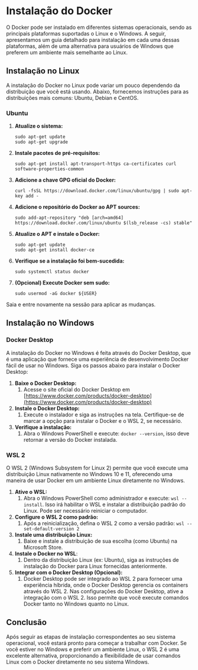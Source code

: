 # Instalação do Docker

O Docker pode ser instalado em diferentes sistemas operacionais, sendo as principais plataformas suportadas o Linux e o Windows. A seguir, apresentamos um guia detalhado para instalação em cada uma dessas plataformas, além de uma alternativa para usuários de Windows que preferem um ambiente mais semelhante ao Linux.

## Instalação no Linux

A instalação do Docker no Linux pode variar um pouco dependendo da distribuição que você está usando. Abaixo, fornecemos instruções para as distribuições mais comuns: Ubuntu, Debian e CentOS.

### Ubuntu

1.  **Atualize o sistema:**

    ```
    sudo apt-get update
    sudo apt-get upgrade
    ```

2.  **Instale pacotes de pré-requisitos:**

    ```
    sudo apt-get install apt-transport-https ca-certificates curl software-properties-common
    ```

3.  **Adicione a chave GPG oficial do Docker:**

    ```
    curl -fsSL https://download.docker.com/linux/ubuntu/gpg | sudo apt-key add -
    ```

4.  **Adicione o repositório do Docker ao APT sources:**

    ```
    sudo add-apt-repository "deb [arch=amd64] https://download.docker.com/linux/ubuntu $(lsb_release -cs) stable"
    ```

5.  **Atualize o APT e instale o Docker:**

    ```
    sudo apt-get update
    sudo apt-get install docker-ce
    ```

6.  **Verifique se a instalação foi bem-sucedida:**

    ```
    sudo systemctl status docker
    ```

7.  **(Opcional) Execute Docker sem sudo:**

    ```
    sudo usermod -aG docker ${USER}
    ```

Saia e entre novamente na sessão para aplicar as mudanças.

## Instalação no Windows

### Docker Desktop

A instalação do Docker no Windows é feita através do Docker Desktop, que é uma aplicação que fornece uma experiência de desenvolvimento Docker fácil de usar no Windows. Siga os passos abaixo para instalar o Docker Desktop:

1.  **Baixe o Docker Desktop:**
    1. Acesse o site oficial do Docker Desktop em [https://www.docker.com/products/docker-desktop](https://www.docker.com/products/docker-desktop)
2.  **Instale o Docker Desktop:**
    1.  Execute o instalador e siga as instruções na tela. Certifique-se de marcar a opção para instalar o Docker e o WSL 2, se necessário.
3.  **Verifique a instalação:**
    1.  Abra o Windows PowerShell e execute: `docker --version`, isso deve retornar a versão do Docker instalada.

### WSL 2

O WSL 2 (Windows Subsystem for Linux 2) permite que você execute uma distribuição Linux nativamente no Windows 10 e 11, oferecendo uma maneira de usar Docker em um ambiente Linux diretamente no Windows.

1.  **Ative o WSL:**
    1. Abra o Windows PowerShell como administrador e execute: `wsl --install`. Isso irá habilitar o WSL e instalar a distribuição padrão do Linux. Pode ser necessário reiniciar o computador.
2.  **Configure o WSL 2 como padrão:**
    1. Após a reinicialização, defina o WSL 2 como a versão padrão: `wsl --set-default-version 2`
3.  **Instale uma distribuição Linux:**
    1.  Baixe e instale a distribuição de sua escolha (como Ubuntu) na Microsoft Store.
4.  **Instale o Docker no WSL**:
    1.  Dentro da distribuição Linux (ex: Ubuntu), siga as instruções de instalação do Docker para Linux fornecidas anteriormente.
5.  **Integrar com o Docker Desktop (Opcional):**
    1.  Docker Desktop pode ser integrado ao WSL 2 para fornecer uma experiência híbrida, onde o Docker Desktop gerencia os containers através do WSL 2. Nas configurações do Docker Desktop, ative a integração com o WSL 2. Isso permite que você execute comandos Docker tanto no Windows quanto no Linux.

## Conclusão

Após seguir as etapas de instalação correspondentes ao seu sistema operacional, você estará pronto para começar a trabalhar com Docker. Se você estiver no Windows e preferir um ambiente Linux, o WSL 2 é uma excelente alternativa, proporcionando a flexibilidade de usar comandos Linux com o Docker diretamente no seu sistema Windows.
